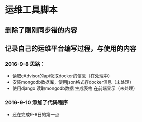 # 运维工具脚本
## 删除了刚刚同步错的内容
## 记录自己的运维平台编写过程，与使用的内容
### 2016-9-8 思路： 
 - 读取cAdvisor的api获取docker的信息（在处理中）
 - 安装mongodb数据库，使用json格式存docker信息（未处理）
 - 使用django 读取mongodb数据 生成表格 在前端显示（未处理）
### 2016-9-10 添加了代码程序
 - 还在完成9-8日的第一点
